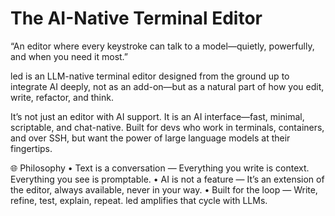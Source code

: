 # The AI-Native Terminal Editor
“An editor where every keystroke can talk to a model—quietly, powerfully, and when you need it most.”

led is an LLM-native terminal editor designed from the ground up to integrate AI deeply, not as an add-on—but as a natural part of how you edit, write, refactor, and think.

It’s not just an editor with AI support. It is an AI interface—fast, minimal, scriptable, and chat-native. Built for devs who work in terminals, containers, and over SSH, but want the power of large language models at their fingertips.

🌐 Philosophy
	•	Text is a conversation — Everything you write is context. Everything you see is promptable.
	•	AI is not a feature — It’s an extension of the editor, always available, never in your way.
	•	Built for the loop — Write, refine, test, explain, repeat. led amplifies that cycle with LLMs.
